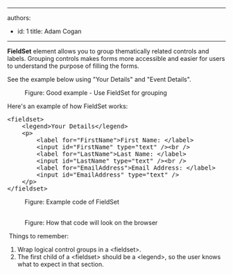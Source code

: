 

---
authors:
  - id: 1
    title: Adam Cogan
---




<span class='intro'> <p><strong>​FieldSet</strong> element allows you to group thematically related controls
                    and labels. Grouping controls makes forms more accessible and easier for users to
                    understand the purpose of filling the forms.</p><p>See the example below using &quot;Your Details&quot;
                    and &quot;Event Details&quot;.</p> </span>

<dl class="goodImage"><dt> 
      <img src="/PublishingImages/fieldset.jpg" alt="" /> 
   </dt><dd>Figure&#58; Good example - Use FieldSet for grouping</dd><dd></dd></dl><p>Here's an example of how FieldSet works&#58;</p><dl class="code"><dt><pre>&lt;fieldset&gt;
    &lt;legend&gt;Your Details&lt;/legend&gt;
    &lt;p&gt;
        &lt;label for=&quot;FirstName&quot;&gt;First Name&#58; &lt;/label&gt;
        &lt;input id=&quot;FirstName&quot; type=&quot;text&quot; /&gt;&lt;br /&gt;
        &lt;label for=&quot;LastName&quot;&gt;Last Name&#58; &lt;/label&gt;
        &lt;input id=&quot;LastName&quot; type=&quot;text&quot; /&gt;&lt;br /&gt;
        &lt;label for=&quot;EmailAddress&quot;&gt;Email Address&#58; &lt;/label&gt;
        &lt;input id=&quot;EmailAddress&quot; type=&quot;text&quot; /&gt;
    &lt;/p&gt;
&lt;/fieldset&gt;</pre></dt><dd>Figure&#58; Example code of FieldSet</dd></dl><dl class="image">​ 
   <dt> 
      <img src="/PublishingImages/fieldset-browser.jpg" alt="" /> 
   </dt><dd>Figure&#58; How that code will look on the browser</dd><dd></dd></dl><p>​ Things to remember&#58;</p><ol><li>Wrap logical control groups in a &lt;fieldset&gt;.</li><li>The first child of a &lt;fieldset&gt; should be a &lt;legend&gt;, so the user knows what to expect in that section.</li></ol>​


